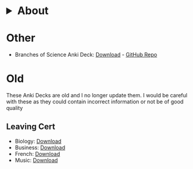 <details>
    <summary style="font-size: 28px; font-weight: 700;">About</summary>
    <p>This is my collection of Anki Decks that I have created. Each entry will have a link to download the latest version and a link to visit that Anki Deck's GitHub Repo, where the CSV file(s) made to create the Anki Deck is, as well as the note type code and media files for the Anki Deck. The repo will also contain links to the resources I used to make the Anki Deck. I release the Anki Deck in .apkg form using GitHub Releases</p>
</details>

<!--# (Human) Languages

# Computing

## Keyboard Shortcuts
-->
# Other

- Branches of Science Anki Deck: [Download](https://github.com/cutthroat78/Branches-of-Science-Anki-Deck/releases/latest/download/Branches-of-Science.apkg) - [GitHub Repo](https://github.com/cutthroat78/Branches-of-Science-Anki-Deck)

# Old

These Anki Decks are old and I no longer update them. I would be careful with these as they could contain incorrect information or not be of good quality

## Leaving Cert

- Biology: [Download](https://cutthroat78.github.io/Leaving-Cert-Notes/anki/biology.apkg)
- Business: [Download](https://cutthroat78.github.io/Leaving-Cert-Notes/anki/business.apkg)
- French: [Download](https://cutthroat78.github.io/Leaving-Cert-Notes/anki/french.apkg)
- Music: [Download](https://cutthroat78.github.io/Leaving-Cert-Notes/anki/music.apkg)
